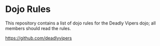 Dojo Rules
==========

This repository contains a list of dojo rules for the Deadly Vipers dojo; all members should read the rules.

https://github.com/deadlyvipers

